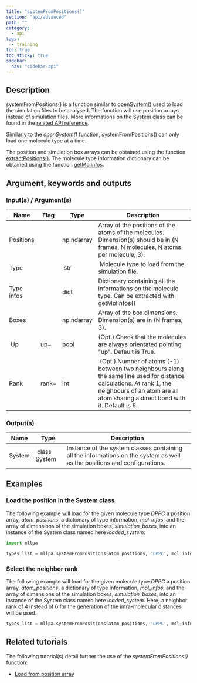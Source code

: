 ```yaml
---
title: "systemFromPositions()"
section: "api/advanced"
path: ""
category:
  - api
tags:
  - training
toc: true
toc_sticky: true
sidebar:
  nav: "sidebar-api"
---
```


## Description

systemFromPositions() is a function similar to [openSystem()](/mllpa/documentation/api/common/opensystem/) used to load the simulation
files to be analysed. The function will use position arrays instead of simulation files.
More informations on the System class can be found in the [related API reference]().

Similarly to the *openSystem()* function, systemFromPositions() can only load one molecule type at a time.

The position and simulation box arrays can be obtained using the function [extractPositions()](/mllpa/documentation/api/advanced/extractpositions/).
The molecule type information dictionary can be obtained using the function [getMolInfos](/mllpa/documentation/api/advanced/getmolinfos/).

## Argument, keywords and outputs

### Input(s) / Argument(s)

| Name | Flag | Type | Description|
|---|---|---|---|
| Positions | |np.ndarray | Array of the positions of the atoms of the molecules. Dimension(s) should be in (N frames, N molecules,  N atoms per molecule, 3). |
| Type | | str | Molecule type to load from the simulation file. |
| Type infos |  | dict | Dictionary containing all the informations on the molecule type. Can be extracted with getMolInfos() |
| Boxes | | np.ndarray | Array of the box dimensions. Dimension(s) are in (N frames, 3). |
| Up | up= | bool | (Opt.) Check that the molecules are always orientated pointing "up". Default is True. |
| Rank | rank= | int | (Opt.) Number of atoms (-1) between two neighbours along the same line used for distance calculations. At rank 1, the neighbours of an atom are all atom sharing a direct bond with it. Default is 6. |

### Output(s)

| Name | Type | Description|
|---|---|---|
| System | class System | Instance of the system classes containing all the informations on the system as well as the positions and configurations. |

## Examples

### Load the position in the System class

The following example will load for the given molecule type *DPPC* a position array,
*atom_positions*, a dictionary of type information, *mol_infos*, and the array of dimensions
of the simulation boxes, *simulation_boxes*, into an instance of the System class named here *loaded_system*.

```python
import mllpa

types_list = mllpa.systemFromPositions(atom_positions, 'DPPC', mol_infos, simulation_boxes)
```

### Select the neighbor rank

The following example will load for the given molecule type *DPPC* a position array,
*atom_positions*, a dictionary of type information, *mol_infos*, and the array of dimensions
of the simulation boxes, *simulation_boxes*, into an instance of the System class named here *loaded_system*.
Here, a neighbor rank of 4 instead of 6 for the generation of the intra-molecular distances will be used.

```python
types_list = mllpa.systemFromPositions(atom_positions, 'DPPC', mol_infos, simulation_boxes, rank=4)
```

## Related tutorials

The following tutorial(s) detail further the use of the *systemFromPositions()* function:

* [Load from position array](/mllpa/documentation/tutorials/loading-files/2-positions/)
